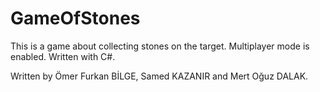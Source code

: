 # GameOfStones
This is a game about collecting stones on the target. Multiplayer mode is enabled. Written with C#.

Written by Ömer Furkan BİLGE, Samed KAZANIR and Mert Oğuz DALAK.
